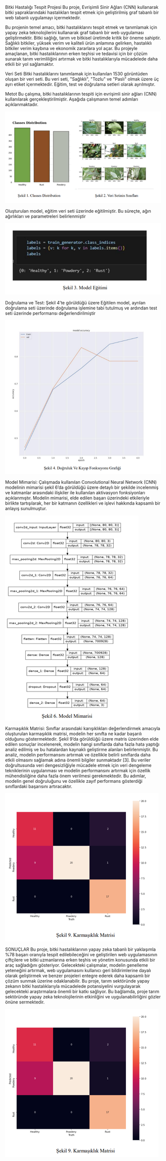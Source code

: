 
Bitki Hastalığı Tespit Projesi
Bu proje, Evrişimli Sinir Ağları (CNN) kullanarak bitki yapraklarındaki hastalıkları tespit etmek için geliştirilmiş graf tabanlı bir web tabanlı uygulamayı içermektedir.




Bu projenin temel amacı, bitki hastalıklarını tespit etmek ve tanımlamak için yapay zeka teknolojilerini kullanarak
 graf tabanlı bir web uygulaması geliştirmektir. Bitki sağlığı, tarım ve bitkisel üretimde kritik bir öneme sahiptir. Sağlıklı
bitkiler, yüksek verim ve kaliteli ürün anlamına gelirken, hastalıklı bitkiler verim kaybına ve ekonomik zararlara
yol açar. Bu projeyle amaçlanan, bitki hastalıklarının erken teşhisi ve tedavisi için bir çözüm sunarak tarım
verimliliğini artırmak ve bitki hastalıklarıyla mücadelede daha etkili bir yol sağlamaktır.

Veri Seti
Bitki hastalıklarını tanımlamak için kullanılan 1530 görüntüden oluşan bir veri seti. Bu veri seti,
"Sağlıklı", "Tozlu" ve "Paslı" olmak üzere üç ayrı etiket içermektedir. Eğitim, test ve doğrulama
setleri olarak ayrılmıştır.

Metot
Bu çalışma, bitki hastalıklarının tespiti için evrişimli sinir ağları (CNN) kullanılarak
gerçekleştirilmiştir. Aşağıda çalışmanın temel adımları açıklanmaktadır.

![Classes Distribution](https://github.com/Burakduran1/Ag_programlama/blob/main/Pictures/Ekran%20g%C3%B6r%C3%BCnt%C3%BCs%C3%BC%202024-07-11%20125302.png)



Oluşturulan model, eğitim veri seti üzerinde eğitilmiştir. Bu süreçte, ağın
ağırlıkları ve parametreleri belirlenmiştir

![Classes Distribution](https://github.com/Burakduran1/Ag_programlama/blob/main/Pictures/Ekran%20g%C3%B6r%C3%BCnt%C3%BCs%C3%BC%202024-07-11%20125318.png)


Doğrulama ve Test:
Şekil 4’te görüldüğü üzere Eğitilen model, ayrılan doğrulama seti üzerinde doğrulama işlemine tabi
tutulmuş ve ardından test seti üzerinde performansı değerlendirilmiştir

![Classes Distribution](https://github.com/Burakduran1/Ag_programlama/blob/main/Pictures/Ekran%20g%C3%B6r%C3%BCnt%C3%BCs%C3%BC%202024-07-11%20125330.png)


Model Mimarisi:
Çalışmada kullanılan Convolutional Neural Network (CNN) modelinin mimarisi şekil 6’da görüldüğü üzere
detaylı bir şekilde incelenmiş ve katmanlar arasındaki ilişkiler ile kullanılan aktivasyon fonksiyonları
açıklanmıştır. Modelin mimarisi, elde edilen başarı üzerindeki etkileriyle birlikte tartışılarak, her bir katmanın
özellikleri ve işlevi hakkında kapsamlı bir anlayış sunulmuştur.


![Classes Distribution](https://github.com/Burakduran1/Ag_programlama/blob/main/Pictures/Ekran%20g%C3%B6r%C3%BCnt%C3%BCs%C3%BC%202024-07-11%20125347.png)



Karmaşıklık Matrisi:
Sınıflar arasındaki karışıklıkları değerlendirmek amacıyla oluşturulan karmaşıklık matrisi, modelin her sınıfta ne
kadar başarılı olduğunu göstermektedir. Şekil 9’da görüldüğü üzere matris üzerinden elde edilen sonuçlar
incelenerek, modelin hangi sınıflarda daha fazla hata yaptığı analiz edilmiş ve bu hatalardan kaynaklı geliştirme
alanları belirlenmiştir. Bu analiz, modelin performansını artırmak ve özellikle belirli sınıflarda daha etkili olmasını
sağlamak adına önemli bilgiler sunmaktadır [3]. Bu veriler doğrultusunda veri dengesizliğiyle mücadele etmek
için veri dengeleme tekniklerinin uygulanması ve modelin performansını artırmak için özellik mühendisliğine daha
fazla önem verilmesi gerekmektedir. Bu adımlar, modelin genel doğruluğunu ve özellikle zayıf performans
gösterdiği sınıflardaki başarısını artıracaktır.


![Classes Distribution](https://github.com/Burakduran1/Ag_programlama/blob/main/Pictures/Ekran%20g%C3%B6r%C3%BCnt%C3%BCs%C3%BC%202024-07-11%20125421.png)



SONUÇLAR
Bu proje, bitki hastalıklarının yapay zeka tabanlı bir yaklaşımla %78 başarı oranıyla tespit edilebileceğini ve
geliştirilen web uygulamasının çiftçilere ve bitki uzmanlarına erken teşhis ve yönetim konusunda etkili bir araç
sağladığını gösteriyor. Gelecekteki çalışmalar, modelin genelleme yeteneğini artırmak, web uygulamasını kullanıcı
geri bildirimlerine dayalı olarak geliştirmek ve benzer projeleri entegre ederek daha kapsamlı bir çözüm sunmak
üzerine odaklanabilir. Bu proje, tarım sektöründe yapay zekanın bitki hastalıklarıyla mücadelede potansiyelini
vurgulayarak gelecekteki araştırmalara önemli bir katkı sağlıyor. Bu bağlamda, proje tarım sektöründe yapay
zeka teknolojilerinin etkinliğini ve uygulanabilirliğini gözler önüne sermektedir.

![Classes Distribution](https://github.com/Burakduran1/Ag_programlama/blob/main/Pictures/Ekran%20g%C3%B6r%C3%BCnt%C3%BCs%C3%BC%202024-07-11%20125421.png)




